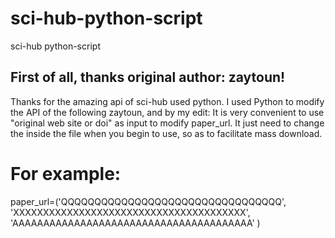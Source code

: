 # sci-hub-python-script
sci-hub python-script
## First of all, thanks original author: zaytoun! 
Thanks for the amazing api of sci-hub used python.
I used Python to modify the API of the following zaytoun, and by my edit:
It is very convenient to use "original web site or doi" as input to modify paper_url.
It just need to change the inside the file when you begin to use, so as to facilitate mass download.
# For example:
paper_url=('QQQQQQQQQQQQQQQQQQQQQQQQQQQQQQQQQ',
			'XXXXXXXXXXXXXXXXXXXXXXXXXXXXXXXXXXXXXXX',
			'AAAAAAAAAAAAAAAAAAAAAAAAAAAAAAAAAAAAAAA'
			)
